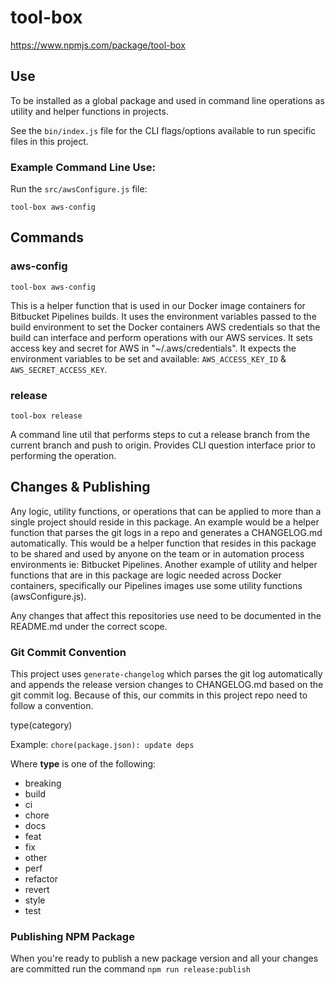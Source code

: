 # tool-box

https://www.npmjs.com/package/tool-box

## Use

To be installed as a global package and used in command line operations
as utility and helper functions in projects.

See the `bin/index.js` file for the CLI flags/options available to run
specific files in this project.

### Example Command Line Use:

Run the `src/awsConfigure.js` file:
```
tool-box aws-config
```

## Commands

### aws-config
```
tool-box aws-config
```
This is a helper function that is used in our Docker image containers
for Bitbucket Pipelines builds. It uses the environment variables
passed to the build environment to set the Docker containers AWS
credentials so that the build can interface and perform operations with
our AWS services. It sets access key and secret for AWS in
"~/.aws/credentials". It expects the environment variables to be set
and available: `AWS_ACCESS_KEY_ID` & `AWS_SECRET_ACCESS_KEY`.

### release
```
tool-box release
```
A command line util that performs steps to cut a release branch
from the current branch and push to origin. Provides CLI question
interface prior to performing the operation.

## Changes & Publishing

Any logic, utility functions, or operations that can be applied to
more than a single project should reside in this package. An example
would be a helper function that parses the git logs in a repo and
generates a CHANGELOG.md automatically. This would be a helper function
that resides in this package to be shared and used by anyone on the team
or in automation process environments ie: Bitbucket Pipelines. Another
example of utility and helper functions that are in this package are
logic needed across Docker containers, specifically our Pipelines
images use some utility functions (awsConfigure.js).

Any changes that affect this repositories use need to be documented in
the README.md under the correct scope.

### Git Commit Convention

This project uses `generate-changelog` which parses the git log
automatically and appends the release version changes to CHANGELOG.md
based on the git commit log. Because of this, our commits in this
project repo need to follow a convention.

type(category)

Example: `chore(package.json): update deps`

Where **type** is one of the following:

- breaking
- build
- ci
- chore
- docs
- feat
- fix
- other
- perf
- refactor
- revert
- style
- test

### Publishing NPM Package

When you're ready to publish a new package version and all your
changes are committed run the command `npm run release:publish`